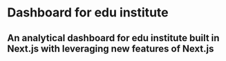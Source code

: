 # Dashboard for edu institute

## An analytical dashboard for edu institute built in Next.js with leveraging new features of Next.js
